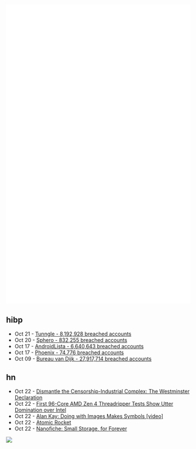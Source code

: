 ![Metrics](https://raw.githubusercontent.com/phixion/phixion/master/metrics.svg)

## hibp

<!--
for https://github.com/phixion/phixion/blob/main/.github/workflows/feeds.yml
-->
<!--START_SECTION:haveibeenpwnd-->
- Oct 21 - [Tunngle - 8,192,928 breached accounts](https://haveibeenpwned.com/PwnedWebsites#Tunngle)
- Oct 20 - [Sphero - 832,255 breached accounts](https://haveibeenpwned.com/PwnedWebsites#Sphero)
- Oct 17 - [AndroidLista - 6,640,643 breached accounts](https://haveibeenpwned.com/PwnedWebsites#AndroidLista)
- Oct 17 - [Phoenix - 74,776 breached accounts](https://haveibeenpwned.com/PwnedWebsites#Phoenix)
- Oct 09 - [Bureau van Dijk - 27,917,714 breached accounts](https://haveibeenpwned.com/PwnedWebsites#BVD)
<!--END_SECTION:haveibeenpwnd-->

## hn

<!--
for https://github.com/phixion/phixion/blob/main/.github/workflows/feeds.yml
-->
<!--START_SECTION:hn-->
- Oct 22 - [Dismantle the Censorship-Industrial Complex: The Westminster Declaration](https://www.racket.news/p/dismantle-the-censorship-industrial)
- Oct 22 - [First 96-Core AMD Zen 4 Threadripper Tests Show Utter Domination over Intel](https://www.extremetech.com/computing/first-96-core-amd-zen-4-threadripper-tests-show-utter-domination-over-intel)
- Oct 22 - [Alan Kay: Doing with Images Makes Symbols [video]](https://www.youtube.com/watch?v=p2LZLYcu_JY)
- Oct 22 - [Atomic Rocket](https://projectrho.com/public_html/rocket/index.php)
- Oct 22 - [Nanofiche: Small Storage, for Forever](https://www.archmission.org/nanofiche)
<!--END_SECTION:hn-->

<!--
for https://yhype.me
-->
![](https://hit.yhype.me/github/profile?user_id=13013670)
